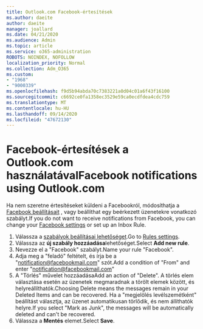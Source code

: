 ```yaml
---
title: Outlook.com Facebook-értesítések
ms.author: daeite
author: daeite
manager: joallard
ms.date: 04/21/2020
ms.audience: Admin
ms.topic: article
ms.service: o365-administration
ROBOTS: NOINDEX, NOFOLLOW
localization_priority: Normal
ms.collection: Adm_O365
ms.custom:
- "1968"
- "9000339"
ms.openlocfilehash: f9d5b94abda70c7383221a0d04c01a6f43f16100
ms.sourcegitcommit: c6692ce0fa1358ec3529e59ca0ecdfdea4cdc759
ms.translationtype: MT
ms.contentlocale: hu-HU
ms.lasthandoff: 09/14/2020
ms.locfileid: "47672130"
---
```

# <a name="facebook-notifications-using-outlookcom"></a><span data-ttu-id="4b88e-102">Facebook-értesítések a Outlook.com használatával</span><span class="sxs-lookup"><span data-stu-id="4b88e-102">Facebook notifications using Outlook.com</span></span>

<span data-ttu-id="4b88e-103">Ha nem szeretne értesítéseket küldeni a Facebookról, módosíthatja a [Facebook beállításait](https://aka.ms/facebook-notifications-settings) , vagy beállíthat egy beérkezett üzenetekre vonatkozó szabályt.</span><span class="sxs-lookup"><span data-stu-id="4b88e-103">If you do not want to receive notifications from Facebook, you can change your [Facebook settings](https://aka.ms/facebook-notifications-settings) or set up an Inbox Rule.</span></span>

1. <span data-ttu-id="4b88e-104">Válassza a [szabályok beállításai lehetőséget](https://outlook.live.com/mail/options/mail/rules/inboxRules).</span><span class="sxs-lookup"><span data-stu-id="4b88e-104">Go to [Rules settings](https://outlook.live.com/mail/options/mail/rules/inboxRules).</span></span>
1. <span data-ttu-id="4b88e-105">Válassza az **új szabály hozzáadása**lehetőséget.</span><span class="sxs-lookup"><span data-stu-id="4b88e-105">Select **Add new rule**.</span></span>
1. <span data-ttu-id="4b88e-106">Nevezze el a "Facebook" szabályt.</span><span class="sxs-lookup"><span data-stu-id="4b88e-106">Name your rule "Facebook".</span></span>
1. <span data-ttu-id="4b88e-107">Adja meg a "feladó" feltételt, és írja be a "notification@facebookmail.com" szót.</span><span class="sxs-lookup"><span data-stu-id="4b88e-107">Add a condition of "From" and enter "notification@facebookmail.com"</span></span>
1. <span data-ttu-id="4b88e-108">A "Törlés" művelet hozzáadása</span><span class="sxs-lookup"><span data-stu-id="4b88e-108">Add an action of "Delete".</span></span> <span data-ttu-id="4b88e-109">A törlés elem választása esetén az üzenetek megmaradnak a törölt elemek között, és helyreállíthatók.</span><span class="sxs-lookup"><span data-stu-id="4b88e-109">Choosing Delete means the messages remain in your Deleted Items and can be recovered.</span></span> <span data-ttu-id="4b88e-110">Ha a "megjelölés levélszemétként" beállítást választja, az üzenet automatikusan törlődik, és nem állíthatók helyre.</span><span class="sxs-lookup"><span data-stu-id="4b88e-110">If you select "Mark as Junk", the messages will be automatically deleted and can't be recovered.</span></span>
1. <span data-ttu-id="4b88e-111">Válassza a **Mentés** elemet.</span><span class="sxs-lookup"><span data-stu-id="4b88e-111">Select **Save**.</span></span>